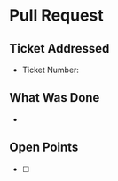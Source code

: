 # Pull Request

## Ticket Addressed
- Ticket Number: <!-- e.g., TR-001 -->

## What Was Done
- <!-- Briefly describe the work completed in this PR, focusing on what was changed or added. -->

## Open Points
- [ ] <!-- List any remaining points, questions, or considerations related to this PR that might need attention before merging. -->
